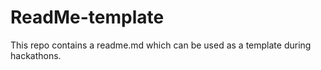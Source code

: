# ReadMe-template
This repo contains a readme.md which can be used as a template during hackathons.
